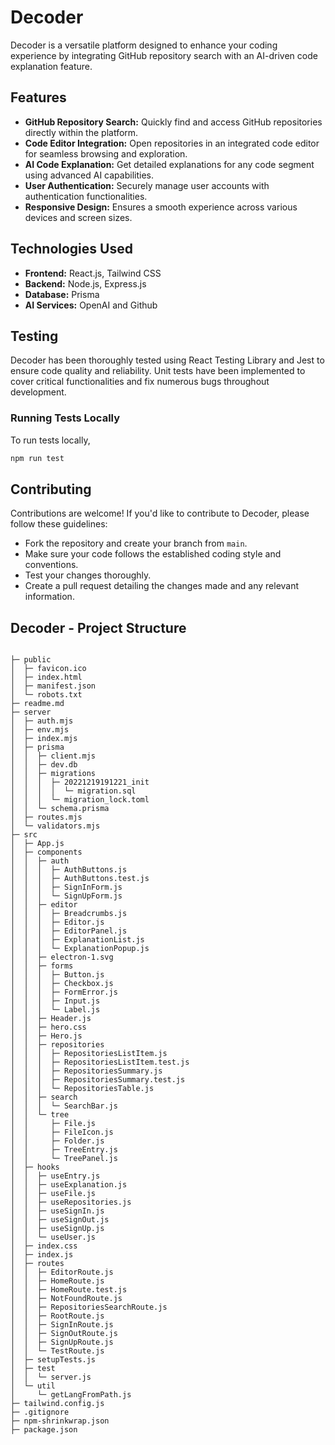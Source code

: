 # Decoder

Decoder is a versatile platform designed to enhance your coding experience by integrating GitHub repository search with an AI-driven code explanation feature.

## Features

- **GitHub Repository Search:** Quickly find and access GitHub repositories directly within the platform.
- **Code Editor Integration:** Open repositories in an integrated code editor for seamless browsing and exploration.
- **AI Code Explanation:** Get detailed explanations for any code segment using advanced AI capabilities.
- **User Authentication:** Securely manage user accounts with authentication functionalities.
- **Responsive Design:** Ensures a smooth experience across various devices and screen sizes.

## Technologies Used

- **Frontend:** React.js, Tailwind CSS
- **Backend:** Node.js, Express.js
- **Database:** Prisma
- **AI Services:** OpenAI and Github
## Testing

Decoder has been thoroughly tested using React Testing Library and Jest to ensure code quality and reliability. Unit tests have been implemented to cover critical functionalities and fix numerous bugs throughout development.

### Running Tests Locally

To run tests locally, 


   ```bash
   npm run test
   ```


## Contributing

Contributions are welcome! If you'd like to contribute to Decoder, please follow these guidelines:
- Fork the repository and create your branch from `main`.
- Make sure your code follows the established coding style and conventions.
- Test your changes thoroughly.
- Create a pull request detailing the changes made and any relevant information.




## Decoder - Project Structure
```

├─ public
│  ├─ favicon.ico
│  ├─ index.html
│  ├─ manifest.json
│  └─ robots.txt
├─ readme.md
├─ server
│  ├─ auth.mjs
│  ├─ env.mjs
│  ├─ index.mjs
│  ├─ prisma
│  │  ├─ client.mjs
│  │  ├─ dev.db
│  │  ├─ migrations
│  │  │  ├─ 20221219191221_init
│  │  │  │  └─ migration.sql
│  │  │  └─ migration_lock.toml
│  │  └─ schema.prisma
│  ├─ routes.mjs
│  └─ validators.mjs
├─ src
│  ├─ App.js
│  ├─ components
│  │  ├─ auth
│  │  │  ├─ AuthButtons.js
│  │  │  ├─ AuthButtons.test.js
│  │  │  ├─ SignInForm.js
│  │  │  └─ SignUpForm.js
│  │  ├─ editor
│  │  │  ├─ Breadcrumbs.js
│  │  │  ├─ Editor.js
│  │  │  ├─ EditorPanel.js
│  │  │  ├─ ExplanationList.js
│  │  │  └─ ExplanationPopup.js
│  │  ├─ electron-1.svg
│  │  ├─ forms
│  │  │  ├─ Button.js
│  │  │  ├─ Checkbox.js
│  │  │  ├─ FormError.js
│  │  │  ├─ Input.js
│  │  │  └─ Label.js
│  │  ├─ Header.js
│  │  ├─ hero.css
│  │  ├─ Hero.js
│  │  ├─ repositories
│  │  │  ├─ RepositoriesListItem.js
│  │  │  ├─ RepositoriesListItem.test.js
│  │  │  ├─ RepositoriesSummary.js
│  │  │  ├─ RepositoriesSummary.test.js
│  │  │  └─ RepositoriesTable.js
│  │  ├─ search
│  │  │  └─ SearchBar.js
│  │  └─ tree
│  │     ├─ File.js
│  │     ├─ FileIcon.js
│  │     ├─ Folder.js
│  │     ├─ TreeEntry.js
│  │     └─ TreePanel.js
│  ├─ hooks
│  │  ├─ useEntry.js
│  │  ├─ useExplanation.js
│  │  ├─ useFile.js
│  │  ├─ useRepositories.js
│  │  ├─ useSignIn.js
│  │  ├─ useSignOut.js
│  │  ├─ useSignUp.js
│  │  └─ useUser.js
│  ├─ index.css
│  ├─ index.js
│  ├─ routes
│  │  ├─ EditorRoute.js
│  │  ├─ HomeRoute.js
│  │  ├─ HomeRoute.test.js
│  │  ├─ NotFoundRoute.js
│  │  ├─ RepositoriesSearchRoute.js
│  │  ├─ RootRoute.js
│  │  ├─ SignInRoute.js
│  │  ├─ SignOutRoute.js
│  │  ├─ SignUpRoute.js
│  │  └─ TestRoute.js
│  ├─ setupTests.js
│  ├─ test
│  │  └─ server.js
│  └─ util
│     └─ getLangFromPath.js
├─ tailwind.config.js
├─ .gitignore
├─ npm-shrinkwrap.json
├─ package.json

```